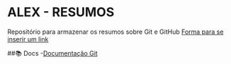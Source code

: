 
# ALEX - RESUMOS

Repositório para armazenar os resumos sobre Git e GitHub
[Forma para se inserir um link](https://github.com/AlexsandroRios)

##📚 Docs
-[Documentação Git](https://git-scm.com/doc)